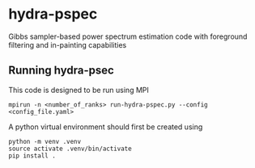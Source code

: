 # hydra-pspec
Gibbs sampler-based power spectrum estimation code with foreground filtering and in-painting capabilities

## Running hydra-psec
This code is designed to be run using MPI

```
mpirun -n <number_of_ranks> run-hydra-pspec.py --config <config_file.yaml>
```

A python virtual environment should first be created using
```
python -m venv .venv
source activate .venv/bin/activate
pip install .
```

